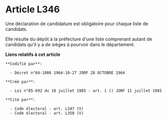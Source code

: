 # Article L346

Une déclaration de candidature est obligatoire pour chaque liste de candidats.

Elle résulte du dépôt à la préfecture d'une liste comprenant autant de candidats qu'il y a de sièges à pourvoir dans le
département.

**Liens relatifs à cet article**

	**Codifié par**:

	  - Décret n°64-1086 1964-10-27 JORF 28 OCTOBRE 1964

	**Créé par**:

	  - Loi n°85-692 du 10 juillet 1985 - art. 1 () JORF 11 juillet 1985

	**Cité par**:

	  - Code électoral - art. L347 (V)
	  - Code électoral - art. L350 (V)
